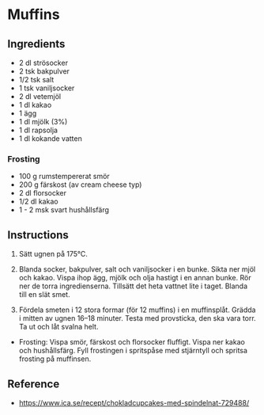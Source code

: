 # Muffins

## Ingredients

- 2 dl strösocker
- 2 tsk bakpulver
- 1/2 tsk salt
- 1 tsk vaniljsocker
- 2 dl vetemjöl
- 1 dl kakao
- 1 ägg
- 1 dl mjölk (3%)
- 1 dl rapsolja
- 1 dl kokande vatten

### Frosting

- 100 g rumstempererat smör
- 200 g färskost (av cream cheese typ)
- 2 dl florsocker
- 1/2 dl kakao
- 1 - 2 msk svart hushållsfärg

## Instructions

1. Sätt ugnen på 175°C.

2. Blanda socker, bakpulver, salt och vaniljsocker i en bunke. Sikta ner mjöl och kakao. Vispa ihop ägg, mjölk och olja hastigt i en annan bunke. Rör ner de torra ingredienserna. Tillsätt det heta vattnet lite i taget. Blanda till en slät smet.

3. Fördela smeten i 12 stora formar (för 12 muffins) i en muffinsplåt. Grädda i mitten av ugnen 16–18 minuter. Testa med provsticka, den ska vara torr. Ta ut och låt svalna helt.

- Frosting: Vispa smör, färskost och florsocker fluffigt. Vispa ner kakao och hushållsfärg. Fyll frostingen i spritspåse med stjärntyll och spritsa frosting på muffinsen.

## Reference

- https://www.ica.se/recept/chokladcupcakes-med-spindelnat-729488/
